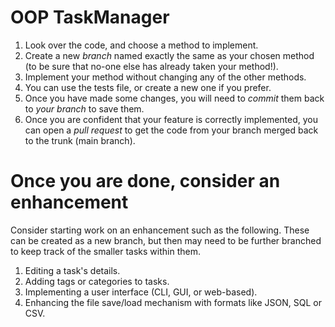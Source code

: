 # OOP TaskManager
1. Look over the code, and choose a method to implement.
2. Create a new *branch* named exactly the same as your chosen method (to be sure that no-one else has already taken your method!).
3. Implement your method without changing any of the other methods.
4. You can use the tests file, or create a new one if you prefer.
5. Once you have made some changes, you will need to *commit* them back to *your branch* to save them.
6. Once you are confident that your feature is correctly implemented, you can open a *pull request* to get the code from your branch merged back to the trunk (main branch).

# Once you are done, consider an enhancement
Consider starting work on an enhancement such as the following. These can be created as a new branch, but then may need to be further branched to keep track of the smaller tasks within them. 
1. Editing a task's details.
2. Adding tags or categories to tasks.
3. Implementing a user interface (CLI, GUI, or web-based).
4. Enhancing the file save/load mechanism with formats like JSON, SQL or CSV.
